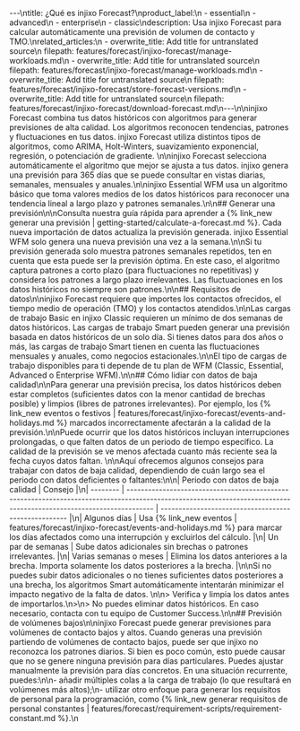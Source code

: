 ---\ntitle: ¿Qué es injixo Forecast?\nproduct_label:\n  - essential\n  - advanced\n  - enterprise\n  - classic\ndescription: Usa injixo Forecast para calcular automáticamente una previsión de volumen de contacto y TMO.\nrelated_articles:\n  - overwrite_title: Add title for untranslated source\n    filepath: features/forecast/injixo-forecast/manage-workloads.md\n  - overwrite_title: Add title for untranslated source\n    filepath: features/forecast/injixo-forecast/manage-workloads.md\n  - overwrite_title: Add title for untranslated source\n    filepath: features/forecast/injixo-forecast/store-forecast-versions.md\n  - overwrite_title: Add title for untranslated source\n    filepath: features/forecast/injixo-forecast/download-forecast.md\n---\n\ninjixo Forecast combina tus datos históricos con algoritmos para generar previsiones de alta calidad. Los algoritmos reconocen tendencias, patrones y fluctuaciones en tus datos. injixo Forecast utiliza distintos tipos de algoritmos, como ARIMA, Holt-Winters, suavizamiento exponencial, regresión, o potenciación de gradiente. \n\ninjixo Forecast selecciona automáticamente el algoritmo que mejor se ajusta a tus datos. injixo genera una previsión para 365 días que se puede consultar en vistas diarias, semanales, mensuales y anuales.\n\ninjixo Essential WFM usa un algoritmo básico que toma valores medios de los datos históricos para reconocer una tendencia lineal a largo plazo y patrones semanales.\n\n## Generar una previsión\n\nConsulta nuestra guía rápida para aprender a {% link_new generar una previsión | getting-started/calculate-a-forecast.md %}. Cada nueva importación de datos actualiza la previsión generada. injixo Essential WFM solo genera una nueva previsión una vez a la semana.\n\nSi tu previsión generada solo muestra patrones semanales repetidos, ten en cuenta que esta puede ser la previsión óptima. En este caso, el algoritmo captura patrones a corto plazo (para fluctuaciones no repetitivas) y considera los patrones a largo plazo irrelevantes. Las fluctuaciones en los datos históricos no siempre son patrones.\n\n## Requisitos de datos\n\ninjixo Forecast requiere que importes los contactos ofrecidos, el tiempo medio de operación (TMO) y los contactos atendidos.\n\nLas cargas de trabajo Basic en injixo Classic requieren un mínimo de dos semanas de datos históricos. Las cargas de trabajo Smart pueden generar una previsión basada en datos históricos de un solo día. Si tienes datos para dos años o más, las cargas de trabajo Smart tienen en cuenta las fluctuaciones mensuales y anuales, como negocios estacionales.\n\nEl tipo de cargas de trabajo disponibles para ti depende de tu plan de WFM (Classic, Essential, Advanced o Enterprise WFM).\n\n## Cómo lidiar con datos de baja calidad\n\nPara generar una previsión precisa, los datos históricos deben estar completos (suficientes datos con la menor cantidad de brechas posible) y limpios (libres de patrones irrelevantes). Por ejemplo, los {% link_new eventos o festivos | features/forecast/injixo-forecast/events-and-holidays.md %} marcados incorrectamente afectarán a la calidad de la previsión.\n\nPuede ocurrir que los datos históricos incluyan interrupciones prolongadas, o que falten datos de un periodo de tiempo específico. La calidad de la previsión se ve menos afectada cuanto más reciente sea la fecha cuyos datos faltan. \n\nAquí ofrecemos algunos consejos para trabajar con datos de baja calidad, dependiendo de cuán largo sea el periodo con datos deficientes o faltantes:\n\n| Periodo con datos de baja calidad     | Consejo                                                                                                                                                         |\n| -------- | ------------------------------------------------------------------------------------------------------------------------------------------------------------------- | ---------------------------------------------------- |\n| Algunos días | Usa {% link_new eventos | features/forecast/injixo-forecast/events-and-holidays.md %} para marcar los días afectados como una interrupción y excluirlos del cálculo.                                  |\n| Un par de semanas    | Sube datos adicionales sin brechas o patrones irrelevantes. |\n| Varias semanas o meses  | Elimina los datos anteriores a la brecha. Importa solamente los datos posteriores a la brecha.                            |\n\nSi no puedes subir datos adicionales o no tienes suficientes datos posteriores a una brecha, los algoritmos Smart automáticamente intentarán minimizar el impacto negativo de la falta de datos. \n\n> Verifica y limpia los datos antes de importarlos.\n>\n> No puedes eliminar datos históricos. En caso necesario, contacta con tu equipo de Customer Success.\n\n## Previsión de volúmenes bajos\n\ninjixo Forecast puede generar previsiones para volúmenes de contacto bajos y altos. Cuando generas una previsión partiendo de volúmenes de contacto bajos, puede ser que injixo no reconozca los patrones diarios. Si bien es poco común, esto puede causar que no se genere ninguna previsión para días particulares. Puedes ajustar manualmente la previsión para días concretos. En una situación recurrente, puedes:\n\n- añadir múltiples colas a la carga de trabajo (lo que resultará en volúmenes más altos);\n- utilizar otro enfoque para generar los requisitos de personal para la programación, como {% link_new generar requisitos de personal constantes | features/forecast/requirement-scripts/requirement-constant.md %}.\n